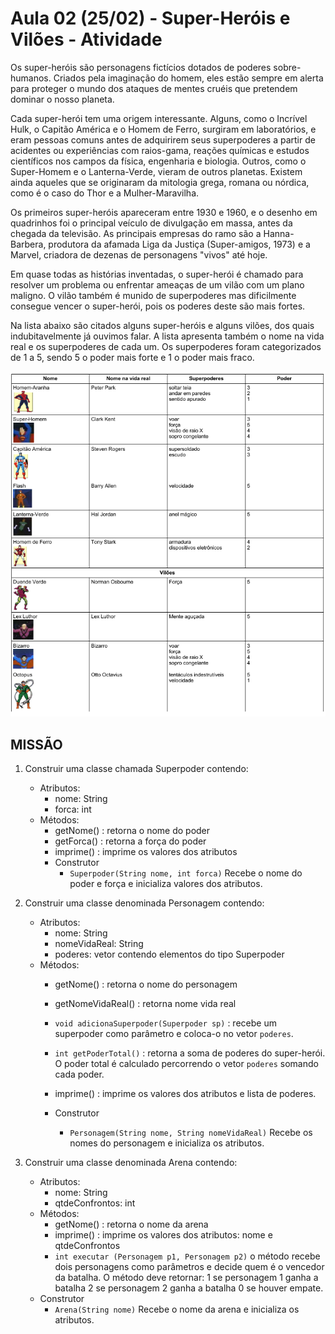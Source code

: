 # Aula 02 (25/02) - Super-Heróis e Vilões - Atividade

Os super-heróis são personagens fictícios dotados de poderes sobre-humanos. Criados pela imaginação do homem, eles estão sempre em alerta para proteger o mundo dos ataques de mentes cruéis que pretendem dominar o nosso planeta. 

Cada super-herói tem uma origem interessante. Alguns, como o Incrível Hulk, o Capitão América e o Homem de Ferro, surgiram em laboratórios, e eram pessoas comuns antes de adquirirem seus superpoderes a partir de acidentes ou experiências com raios-gama, reações químicas e estudos científicos nos campos da física, engenharia e biologia. Outros, como o Super-Homem e o Lanterna-Verde, vieram de outros planetas. Existem ainda aqueles que se originaram da mitologia grega, romana ou nórdica, como é o caso do Thor e a Mulher-Maravilha. 

Os primeiros super-heróis apareceram entre 1930 e 1960, e o desenho em quadrinhos foi o principal veículo de divulgação em massa, antes da chegada da televisão. As principais empresas do ramo são a Hanna-Barbera, produtora da afamada Liga da Justiça (Super-amigos, 1973) e a Marvel, criadora de dezenas de personagens "vivos" até hoje.

Em quase todas as histórias inventadas, o super-herói é chamado para resolver um problema ou enfrentar ameaças de um vilão com um plano maligno. O vilão também é munido de superpoderes mas dificilmente consegue vencer o super-herói, pois os poderes deste são mais fortes.

Na lista abaixo são citados alguns super-heróis e alguns vilões, dos quais indubitavelmente já ouvimos falar. A lista apresenta também o nome na vida real e os superpoderes de cada um. Os superpoderes foram categorizados de 1 a 5, sendo 5 o poder mais forte e 1 o poder mais fraco.

![](./superherois.png)

## MISSÃO

1. Construir uma classe chamada Superpoder contendo: 
   - Atributos: 
     - nome: String
     - forca: int
   - Métodos:
     - getNome() : retorna o nome do poder
     - getForca() : retorna a força do poder
     - imprime() : imprime os valores dos atributos
     - Construtor
        - ```Superpoder(String nome, int forca)``` 
        Recebe o nome do poder e força e inicializa valores dos atributos.
  
2. Construir uma classe denominada Personagem contendo:
   - Atributos: 
     - nome: String
     - nomeVidaReal: String
     - poderes: vetor contendo elementos do tipo Superpoder
   - Métodos:
     - getNome() : retorna o nome do personagem
     - getNomeVidaReal() : retorna nome vida real
     - ```void adicionaSuperpoder(Superpoder sp)``` : recebe um superpoder como parâmetro
e coloca-o no vetor ```poderes```.
     - ```int getPoderTotal()``` : retorna a soma de poderes do super-herói. O poder total é calculado percorrendo o vetor ```poderes``` somando cada poder.
     - imprime() : imprime os valores dos atributos e lista de poderes.

     - Construtor
        - ```Personagem(String nome, String nomeVidaReal)``` 
        Recebe os nomes do personagem e inicializa os atributos.
   
3. Construir uma classe denominada Arena contendo:
   - Atributos: 
     - nome: String
     - qtdeConfrontos: int
   - Métodos:
     - getNome() : retorna o nome da arena
     - imprime() : imprime os valores dos atributos: nome e qtdeConfrontos
     - ```int executar (Personagem p1, Personagem p2)```
       o método recebe dois personagens como
parâmetros e decide quem é o vencedor da batalha. O método deve retornar:
            1 se personagem 1 ganha a batalha
            2 se personagem 2 ganha a batalha
            0 se houver empate.
   - Construtor
        - ```Arena(String nome)``` 
        Recebe o nome da arena e inicializa os atributos. 